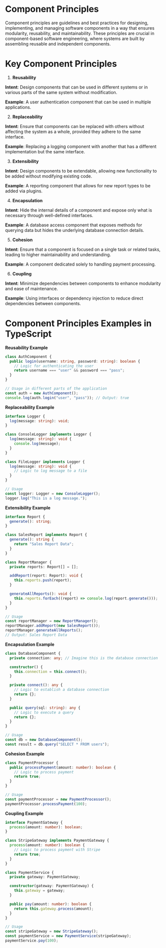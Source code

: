 # Component Principles

Component principles are guidelines and best practices for designing, implementing, and managing software components in a way that ensures modularity, reusability, and maintainability. These principles are crucial in component-based software engineering, where systems are built by assembling reusable and independent components.

# Key Component Principles

1. **Reusability**

**Intent**: Design components that can be used in different systems or in various parts of the same system without modification.

**Example**: A user authentication component that can be used in multiple applications.

2. **Replaceability**

**Intent**: Ensure that components can be replaced with others without affecting the system as a whole, provided they adhere to the same interface.

**Example**: Replacing a logging component with another that has a different implementation but the same interface.

3. **Extensibility**

**Intent**: Design components to be extendable, allowing new functionality to be added without modifying existing code.

**Example**: A reporting component that allows for new report types to be added via plugins.

4. **Encapsulation**

**Intent**: Hide the internal details of a component and expose only what is necessary through well-defined interfaces.

**Example**: A database access component that exposes methods for querying data but hides the underlying database connection details.

5. **Cohesion**

**Intent**: Ensure that a component is focused on a single task or related tasks, leading to higher maintainability and understanding.

**Example**: A component dedicated solely to handling payment processing.

6. **Coupling**

**Intent**: Minimize dependencies between components to enhance modularity and ease of maintenance.

**Example**: Using interfaces or dependency injection to reduce direct dependencies between components.

# Component Principles Examples in TypeScript

**Reusability Example**

```typescript
class AuthComponent {
  public login(username: string, password: string): boolean {
    // Logic for authenticating the user
    return username === "user" && password === "pass";
  }
}

// Usage in different parts of the application
const auth = new AuthComponent();
console.log(auth.login("user", "pass")); // Output: true
```

**Replaceability Example**

```typescript
interface Logger {
  log(message: string): void;
}

class ConsoleLogger implements Logger {
  log(message: string): void {
    console.log(message);
  }
}

class FileLogger implements Logger {
  log(message: string): void {
    // Logic to log message to a file
  }
}

// Usage
const logger: Logger = new ConsoleLogger();
logger.log("This is a log message.");
```

**Extensibility Example**

```typescript
interface Report {
  generate(): string;
}

class SalesReport implements Report {
  generate(): string {
    return "Sales Report Data";
  }
}

class ReportManager {
  private reports: Report[] = [];

  addReport(report: Report): void {
    this.reports.push(report);
  }

  generateAllReports(): void {
    this.reports.forEach((report) => console.log(report.generate()));
  }
}

// Usage
const reportManager = new ReportManager();
reportManager.addReport(new SalesReport());
reportManager.generateAllReports();
// Output: Sales Report Data
```

**Encapsulation Example**

```typescript
class DatabaseComponent {
  private connection: any; // Imagine this is the database connection

  constructor() {
    this.connection = this.connect();
  }

  private connect(): any {
    // Logic to establish a database connection
    return {};
  }

  public query(sql: string): any {
    // Logic to execute a query
    return {};
  }
}

// Usage
const db = new DatabaseComponent();
const result = db.query("SELECT * FROM users");
```

**Cohesion Example**

```typescript
class PaymentProcessor {
  public processPayment(amount: number): boolean {
    // Logic to process payment
    return true;
  }
}

// Usage
const paymentProcessor = new PaymentProcessor();
paymentProcessor.processPayment(100);
```

**Coupling Example**

```typescript
interface PaymentGateway {
  process(amount: number): boolean;
}

class StripeGateway implements PaymentGateway {
  process(amount: number): boolean {
    // Logic to process payment with Stripe
    return true;
  }
}

class PaymentService {
  private gateway: PaymentGateway;

  constructor(gateway: PaymentGateway) {
    this.gateway = gateway;
  }

  public pay(amount: number): boolean {
    return this.gateway.process(amount);
  }
}

// Usage
const stripeGateway = new StripeGateway();
const paymentService = new PaymentService(stripeGateway);
paymentService.pay(100);
```
